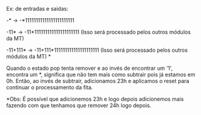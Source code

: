 Ex: de entradas e saidas:

-* -> -*11111111111111111111111

-11* -> -11*111111111111111111111 (Isso será processado pelos outros módulos da MT)

-11+111* -> -11+111*111111111111111111111 (Isso será processado pelos outros módulos da MT) *

Quando o estado pop tenta remover e ao invés de encontrar um '1', encontra um *, significa que não tem mais como subtrair pois já estamos em 0h. Então, ao invés de subtrair, adicionamos 23h e aplicamos o reset para continuar o processamento da fita.


*Obs: É possível que adicionemos 23h e logo depois adicionemos mais fazendo com que tenhamos que remover 24h logo depois.

